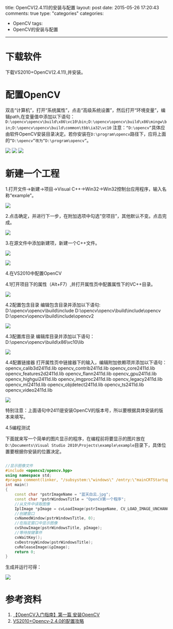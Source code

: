 title: OpenCV(2.4.11)的安装与配置
layout: post
date: 2015-05-26 17:20:43  
comments: true
type: "categories"
categories: 
- OpenCV
tags: 
- OpenCV的安装与配置

---
# 下载软件
下载VS2010+OpenCV(2.4.11),并安装。

# 配置OpenCV
双击“计算机”，打开“系统属性”，点击“高级系统设置”，然后打开“环境变量”，编辑path,在变量值中添加以下语句：`D:\opencv\opencv\build\x86\vc10\bin;D:\opencv\opencv\build\x86\mingw\bin;D:\opencv\opencv\build\common\tbb\ia32\vc10` 
注意：`“D:\opencv”`具体应由软件OpenCV安装目录决定。若你安装在`D:\program\opencv`路径下，应将上面的`“D:\opencv”改为“D:\program\opencv”`。 

<!--more-->

![](http://i.imgur.com/xOobDpK.jpg)
![](http://i.imgur.com/EiN4UQK.jpg)
![](http://i.imgur.com/Oyy3y4g.jpg)

# 新建一个工程
1.打开文件->新建->项目->Visual C++->Win32->Win32控制台应用程序，输入名称“example”。 

![](http://i.imgur.com/hR0iabs.jpg)

2.点击确定，并进行下一步，在附加选项中勾选”空项目”，其他默认不变。点击完成。 

![](http://i.imgur.com/db0VNmE.jpg)

3.在源文件中添加新建项，新建一个C++文件。 

![](http://i.imgur.com/L0gp2lg.jpg)

![](http://i.imgur.com/gRJYv2L.jpg)

4.在VS2010中配置OpenCV

4.1打开项目下的属性（Alt+F7）,并打开属性页中配置属性下的VC++目录。 

![](http://i.imgur.com/0l2risi.jpg)

4.2配置包含目录 
编辑包含目录并添加以下语句: 
    D:\opencv\opencv\build\include 
    D:\opencv\opencv\build\include\opencv 
    D:\opencv\opencv\build\include\opencv2 

![](http://i.imgur.com/4SStnEZ.jpg)

4.3配置库目录 
编辑库目录并添加以下语句： 
    D:\opencv\opencv\build\x86\vc10\lib

![](http://i.imgur.com/wxIsBE9.jpg)

4.4配置链接器 
打开属性页中链接器下的输入，编辑附加依赖项并添加以下语句： 
    opencv_calib3d2411d.lib 
    opencv_contrib2411d.lib 
    opencv_core2411d.lib 
    opencv_features2d2411d.lib 
    opencv_flann2411d.lib 
    opencv_gpu2411d.lib 
    opencv_highgui2411d.lib 
    opencv_imgproc2411d.lib 
    opencv_legacy2411d.lib 
    opencv_ml2411d.lib 
    opencv_objdetect2411d.lib 
    opencv_ts2411d.lib 
    opencv_video2411d.lib 

![](http://i.imgur.com/eDlm46P.jpg)

特别注意：上面语句中2411是安装OpenCV的版本号，所以要根据具体安装的版本来填写。

4.5编程测试

下面就来写一个简单的图片显示的程序，在编程前将要显示的图片放在`D:\Documents\Visual Studio 2010\Projects\example\example`目录下，具体位置要根据你安装的位置决定。

```c++

//显示图像文件
#include <opencv2/opencv.hpp>
using namespace std;
#pragma comment(linker, "/subsystem:\"windows\" /entry:\"mainCRTStartup\"")
int main()
{
    const char *pstrImageName = "蓝天白云.jpg";
    const char *pstrWindowsTitle = "OpenCV第一个程序";
    //从文件中读取图像
    IplImage *pImage = cvLoadImage(pstrImageName, CV_LOAD_IMAGE_UNCHANGED);
    //创建窗口
    cvNamedWindow(pstrWindowsTitle, 0);
    //在指定窗口中显示图像
    cvShowImage(pstrWindowsTitle, pImage);
    //等待按键事件
    cvWaitKey();
    cvDestroyWindow(pstrWindowsTitle);
    cvReleaseImage(&pImage);
    return 0;
}

```

生成并运行可得： 

![](http://i.imgur.com/HJWWs3N.jpg)

# 参考资料
1. [【OpenCV入门指南】第一篇 安装OpenCV ](http://blog.csdn.net/morewindows/article/details/8225783 )
2. [VS2010+Opencv-2.4.0的配置攻略](http://www.cnblogs.com/freedomshe/archive/2012/04/25/2470540.html) 